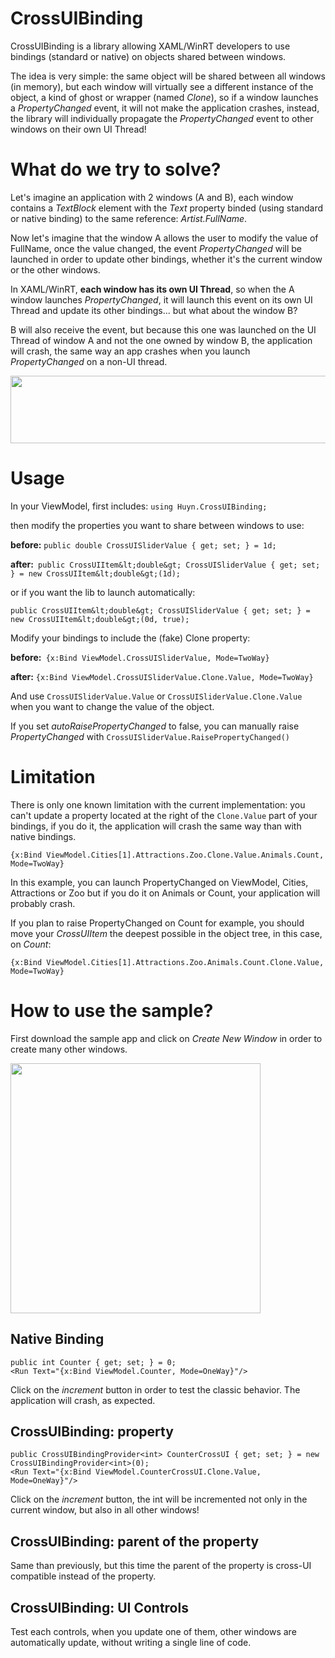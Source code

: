 # CrossUIBinding
CrossUIBinding is a library allowing XAML/WinRT developers to use bindings (standard or native) on objects shared between windows.

The idea is very simple: the same object will be shared between all windows (in memory), but each window will virtually see a different instance of the object, a kind of ghost or wrapper (named <em>Clone</em>), so if a window launches a <em>PropertyChanged</em> event, it will not make the application crashes, instead, the library will individually propagate the <em>PropertyChanged</em> event to other windows on their own UI Thread!

# What do we try to solve?

Let's imagine an application with 2 windows (A and B), each window contains a <em>TextBlock</em> element with the <em>Text</em> property binded (using standard or native binding) to the same reference: <em>Artist.FullName</em>.

Now let's imagine that the window A allows the user to modify the value of FullName, once the value changed, the event <em>PropertyChanged</em> will be launched in order to update other bindings, whether it's the current window or the other windows.

In XAML/WinRT, <strong>each window has its own UI Thread</strong>, so when the A window launches <em>PropertyChanged</em>, it will launch this event on its own UI Thread and update its other bindings... but what about the window B?

B will also receive the event, but because this one was launched on the UI Thread of window A and not the one owned by window B, the application will crash, the same way an app crashes when you launch <em>PropertyChanged</em> on a non-UI thread.

<img class="alignnone size-large wp-image-6884" src="http://www.rudyhuyn.com/blog/wp-content/uploads/2018/03/Capture-1024x173.png" alt="" width="640" height="108" />

# Usage
In your ViewModel, first includes:
`using Huyn.CrossUIBinding;`

then modify the properties you want to share between windows to use:

<strong>before:</strong> `public double CrossUISliderValue { get; set; } = 1d;`

<strong>after: </strong> `public CrossUIItem&lt;double&gt; CrossUISliderValue { get; set; } = new CrossUIItem&lt;double&gt;(1d);`

or if you want the lib to launch automatically:

`public CrossUIItem&lt;double&gt; CrossUISliderValue { get; set; } = new CrossUIItem&lt;double&gt;(0d, true);`

Modify your bindings to include the (fake) Clone property:

<strong>before: </strong>
`{x:Bind ViewModel.CrossUISliderValue, Mode=TwoWay}`

<strong>after:</strong>
`{x:Bind ViewModel.CrossUISliderValue.Clone.Value, Mode=TwoWay}`

And use `CrossUISliderValue.Value` or `CrossUISliderValue.Clone.Value` when you want to change the value of the object.

If you set <em>autoRaisePropertyChanged</em> to false, you can manually raise <em>PropertyChanged </em>with `CrossUISliderValue.RaisePropertyChanged()`

# Limitation

There is only one known limitation with the current implementation: you can't update a property located at the right of the `Clone.Value` part of your bindings, if you do it, the application will crash the same way than with native bindings.

`{x:Bind ViewModel.Cities[1].Attractions.Zoo.Clone.Value.Animals.Count, Mode=TwoWay}`

In this example, you can launch PropertyChanged on ViewModel, Cities, Attractions or Zoo but if you do it on Animals or Count, your application will probably crash.

If you plan to raise PropertyChanged on Count for example, you should move your <em>CrossUIItem</em> the deepest possible in the object tree, in this case, on <em>Count</em>:

`{x:Bind ViewModel.Cities[1].Attractions.Zoo.Animals.Count.Clone.Value, Mode=TwoWay}`

# How to use the sample?
First download the sample app and click on <em>Create New Window</em> in order to create many other windows.

<img class="alignnone size-large wp-image-6924" src="http://www.rudyhuyn.com/blog/wp-content/uploads/2018/03/Capture-2-1010x1024.png" alt="" height="400" />

## Native Binding

```
public int Counter { get; set; } = 0;
<Run Text="{x:Bind ViewModel.Counter, Mode=OneWay}"/>
```

Click on the <em>increment</em> button in order to test the classic behavior. The application will crash, as expected.

## CrossUIBinding: property

```
public CrossUIBindingProvider<int> CounterCrossUI { get; set; } = new CrossUIBindingProvider<int>(0);
<Run Text="{x:Bind ViewModel.CounterCrossUI.Clone.Value, Mode=OneWay}"/>
```

Click on the <em>increment</em> button, the int will be incremented not only in the current window, but also in all other windows!

## CrossUIBinding: parent of the property

Same than previously, but this time the parent of the property is cross-UI compatible instead of the property.

## CrossUIBinding: UI Controls

Test each controls, when you update one of them, other windows are automatically update, without writing a single line of code.
